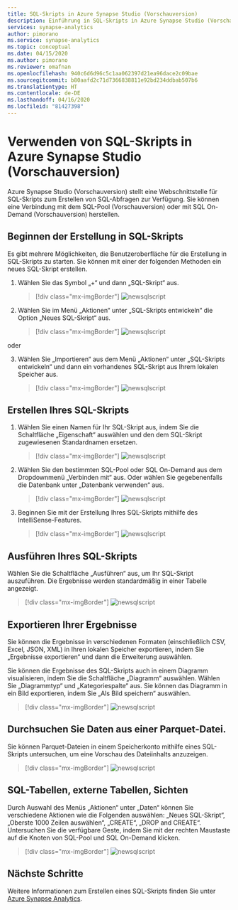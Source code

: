 ```yaml
---
title: SQL-Skripts in Azure Synapse Studio (Vorschauversion)
description: Einführung in SQL-Skripts in Azure Synapse Studio (Vorschauversion)
services: synapse-analytics
author: pimorano
ms.service: synapse-analytics
ms.topic: conceptual
ms.date: 04/15/2020
ms.author: pimorano
ms.reviewer: omafnan
ms.openlocfilehash: 940c6d6d96c5c1aa062397d21ea96dace2c09bae
ms.sourcegitcommit: b80aafd2c71d7366838811e92bd234ddbab507b6
ms.translationtype: HT
ms.contentlocale: de-DE
ms.lasthandoff: 04/16/2020
ms.locfileid: "81427398"
---
```

# <a name="using-sql-script-in-azure-synapse-studio-preview"></a>Verwenden von SQL-Skripts in Azure Synapse Studio (Vorschauversion)

Azure Synapse Studio (Vorschauversion) stellt eine Webschnittstelle für SQL-Skripts zum Erstellen von SQL-Abfragen zur Verfügung. Sie können eine Verbindung mit dem SQL-Pool (Vorschauversion) oder mit SQL On-Demand (Vorschauversion) herstellen. 

## <a name="begin-authoring-in-sql-script"></a>Beginnen der Erstellung in SQL-Skripts 

Es gibt mehrere Möglichkeiten, die Benutzeroberfläche für die Erstellung in SQL-Skripts zu starten. Sie können mit einer der folgenden Methoden ein neues SQL-Skript erstellen.

1. Wählen Sie das Symbol „+“ und dann „SQL-Skript“ aus.

    > [!div class="mx-imgBorder"] 
    >![newsqlscript](./media/author-sql-script/newsqlscript.png)

2. Wählen Sie im Menü „Aktionen“ unter „SQL-Skripts entwickeln“ die Option „Neues SQL-Skript“ aus. 

    > [!div class="mx-imgBorder"] 
    > ![newsqlscript](./media/author-sql-script/newsqlscript2actions.png)

oder 

3. Wählen Sie „Importieren“ aus dem Menü „Aktionen“ unter „SQL-Skripts entwickeln“ und dann ein vorhandenes SQL-Skript aus Ihrem lokalen Speicher aus.

    > [!div class="mx-imgBorder"] 
    > ![newsqlscript](./media/author-sql-script/newsqlscript3actions.png)

## <a name="create-your-sql-script"></a>Erstellen Ihres SQL-Skripts

1. Wählen Sie einen Namen für Ihr SQL-Skript aus, indem Sie die Schaltfläche „Eigenschaft“ auswählen und den dem SQL-Skript zugewiesenen Standardnamen ersetzen.

    > [!div class="mx-imgBorder"] 
    > ![newsqlscript](./media/author-sql-script/newsqlscriptrename.png)

1. Wählen Sie den bestimmten SQL-Pool oder SQL On-Demand aus dem Dropdownmenü „Verbinden mit“ aus. Oder wählen Sie gegebenenfalls die Datenbank unter „Datenbank verwenden“ aus.

    > [!div class="mx-imgBorder"] 
    > ![newsqlscript](./media/author-sql-script/newsqlchoosepool.png)

1. Beginnen Sie mit der Erstellung Ihres SQL-Skripts mithilfe des IntelliSense-Features.

    > [!div class="mx-imgBorder"] 
    > ![newsqlscript](./media/author-sql-script/newsqlintellisense.png)

## <a name="run-your-sql-script"></a>Ausführen Ihres SQL-Skripts

Wählen Sie die Schaltfläche „Ausführen“ aus, um Ihr SQL-Skript auszuführen. Die Ergebnisse werden standardmäßig in einer Tabelle angezeigt.

> [!div class="mx-imgBorder"] 
> ![newsqlscript](./media/author-sql-script/newsqlscriptresultstable.png)

## <a name="export-your-results"></a>Exportieren Ihrer Ergebnisse

Sie können die Ergebnisse in verschiedenen Formaten (einschließlich CSV, Excel, JSON, XML) in Ihren lokalen Speicher exportieren, indem Sie „Ergebnisse exportieren“ und dann die Erweiterung auswählen.

Sie können die Ergebnisse des SQL-Skripts auch in einem Diagramm visualisieren, indem Sie die Schaltfläche „Diagramm“ auswählen. Wählen Sie „Diagrammtyp“ und „Kategoriespalte“ aus. Sie können das Diagramm in ein Bild exportieren, indem Sie „Als Bild speichern“ auswählen. 

> [!div class="mx-imgBorder"] 
> ![newsqlscript](./media/author-sql-script/newsqlscriptresultschart.png)

## <a name="explore-data-from-a-parquet-file"></a>Durchsuchen Sie Daten aus einer Parquet-Datei.

Sie können Parquet-Dateien in einem Speicherkonto mithilfe eines SQL-Skripts untersuchen, um eine Vorschau des Dateiinhalts anzuzeigen. 

> [!div class="mx-imgBorder"] 
> ![newsqlscript](./media/author-sql-script/newscriptsqlodparquet.png)

## <a name="sql-tables-external-tables-views"></a>SQL-Tabellen, externe Tabellen, Sichten

Durch Auswahl des Menüs „Aktionen“ unter „Daten“ können Sie verschiedene Aktionen wie die Folgenden auswählen: „Neues SQL-Skript“, „Oberste 1000 Zeilen auswählen“, „CREATE“, „DROP and CREATE“. Untersuchen Sie die verfügbare Geste, indem Sie mit der rechten Maustaste auf die Knoten von SQL-Pool und SQL On-Demand klicken.

> [!div class="mx-imgBorder"] 
> ![newsqlscript](./media/author-sql-script/newscriptdatabase.png)

## <a name="next-steps"></a>Nächste Schritte

Weitere Informationen zum Erstellen eines SQL-Skripts finden Sie unter [Azure Synapse Analytics](https://docs.microsoft.com/azure/synapse-analytics).